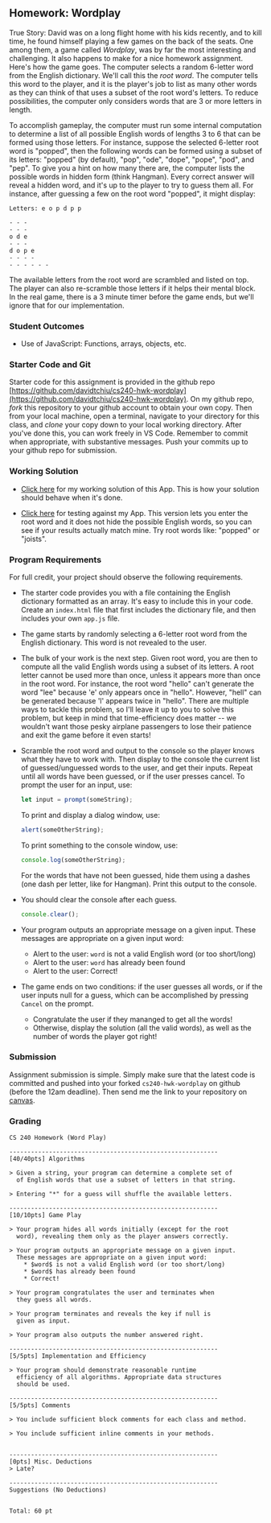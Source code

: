 ## Homework: Wordplay

True Story: David was on a long flight home with his kids recently, and to kill time, he found himself playing a few games on the back of the seats. One among them, a game called _Wordplay_, was by far the most interesting and challenging. It also happens to make for a nice homework assignment. Here's how the game goes. The computer selects a random 6-letter word from the English dictionary. We'll call this the _root word_. The computer tells this word to the player, and it is the player's job to list as many other words as they can think of that uses a subset of the root word's letters. To reduce possibilities, the computer only considers words that are 3 or more letters in length.

To accomplish gameplay, the computer must run some internal computation to determine a list of all possible English words of lengths 3 to 6 that can be formed using those letters. For instance, suppose the selected 6-letter root word is "popped", then the following words can be formed using a subset of its letters: "popped" (by default), "pop", "ode", "dope", "pope", "pod", and "pep". To give you a hint on how many there are, the computer lists the possible words in hidden form (think Hangman). Every correct answer will reveal a hidden word, and it's up to the player to try to guess them all. For instance, after guessing a few on the root word "popped", it might display:

```
Letters: e o p d p p

- - -
- - -
o d e
- - -
d o p e
- - - -
- - - - - -
```

The available letters from the root word are scrambled and listed on top. The player can also re-scramble those letters if it helps their mental block. In the real game, there is a 3 minute timer before the game ends, but we'll ignore that for our implementation.

### Student Outcomes

- Use of JavaScript: Functions, arrays, objects, etc.

### Starter Code and Git

Starter code for this assignment is provided in the github repo [https://github.com/davidtchiu/cs240-hwk-wordplay](https://github.com/davidtchiu/cs240-hwk-wordplay). On my github repo, _fork_ this repository to your github account to obtain your own copy. Then from your local machine, open a terminal, navigate to your directory for this class, and _clone_ your copy down to your local working directory. After you've done this, you can work freely in VS Code. Remember to commit when appropriate, with substantive messages. Push your commits up to your github repo for submission.

### Working Solution

- [Click here](demo/) for my working solution of this App. This is how your solution should behave when it's done.

- [Click here](demo2/) for testing against my App. This version lets you enter the root word and it does not hide the possible English words, so you can see if your results actually match mine. Try root words like: "popped" or "joists".

### Program Requirements

For full credit, your project should observe the following requirements.

- The starter code provides you with a file containing the English dictionary formatted as an array. It's easy to include this in your code. Create an `index.html` file that first includes the dictionary file, and then includes your own `app.js` file.

- The game starts by randomly selecting a 6-letter root word from the English dictionary. This word is not revealed to the user.

- The bulk of your work is the next step. Given root word, you are then to compute all the valid English words using a subset of its letters. A root letter cannot be used more than once, unless it appears more than once in the root word. For instance, the root word "hello" can't generate the word "lee" because 'e' only appears once in "hello". However, "hell" can be generated because 'l' appears twice in "hello". There are multiple ways to tackle this problem, so I'll leave it up to you to solve this problem, but keep in mind that time-efficiency does matter -- we wouldn't want those pesky airplane passengers to lose their patience and exit the game before it even starts!

- Scramble the root word and output to the console so the player knows what they have to work with. Then display to the console the current list of guessed/unguessed words to the user, and get their inputs. Repeat until all words have been guessed, or if the user presses cancel. To prompt the user for an input, use:

  ```js
  let input = prompt(someString);
  ```

  To print and display a dialog window, use:

  ```js
  alert(someOtherString);
  ```

  To print something to the console window, use:

  ```js
  console.log(someOtherString);
  ```

  For the words that have not been guessed, hide them using a dashes (one dash per letter, like for Hangman). Print this output to the console.

- You should clear the console after each guess.

  ```js
  console.clear();
  ```

- Your program outputs an appropriate message on a given input. These messages are appropriate on a given input word:

  - Alert to the user: `word` is not a valid English word (or too short/long)
  - Alert to the user: `word` has already been found
  - Alert to the user: Correct!

- The game ends on two conditions: if the user guesses all words, or if the user inputs null for a guess, which can be accomplished by pressing `Cancel` on the prompt.

  - Congratulate the user if they mananged to get all the words!
  - Otherwise, display the solution (all the valid words), as well as the number of words the player got right!

### Submission

Assignment submission is simple. Simply make sure that the latest code is committed and pushed into your forked `cs240-hwk-wordplay` on github (before the 12am deadline). Then send me the link to your repository on [canvas](https://canvas.pugetsound.edu).

### Grading

```
CS 240 Homework (Word Play)

----------------------------------------------------------
[40/40pts] Algorithms

> Given a string, your program can determine a complete set of
  of English words that use a subset of letters in that string.

> Entering "*" for a guess will shuffle the available letters.

----------------------------------------------------------
[10/10pts] Game Play

> Your program hides all words initially (except for the root
  word), revealing them only as the player answers correctly.

> Your program outputs an appropriate message on a given input.
  These messages are appropriate on a given input word:
    * $word$ is not a valid English word (or too short/long)
    * $word$ has already been found
    * Correct!

> Your program congratulates the user and terminates when
  they guess all words.

> Your program terminates and reveals the key if null is
  given as input.

> Your program also outputs the number answered right.

----------------------------------------------------------
[5/5pts] Implementation and Efficiency

> Your program should demonstrate reasonable runtime
  efficiency of all algorithms. Appropriate data structures
  should be used.

----------------------------------------------------------
[5/5pts] Comments

> You include sufficient block comments for each class and method.

> You include sufficient inline comments in your methods.


----------------------------------------------------------
[0pts] Misc. Deductions
> Late?

----------------------------------------------------------
Suggestions (No Deductions)


Total: 60 pt
```
